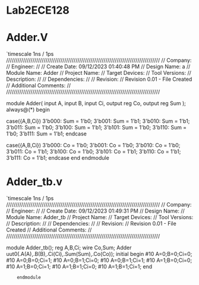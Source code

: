 # Lab2ECE128

# Adder.V
`timescale 1ns / 1ps
//////////////////////////////////////////////////////////////////////////////////
// Company: 
// Engineer: 
// 
// Create Date: 09/12/2023 01:40:48 PM
// Design Name: a
// Module Name: Adder
// Project Name: 
// Target Devices: 
// Tool Versions: 
// Description: 
// 
// Dependencies: 
// 
// Revision:
// Revision 0.01 - File Created
// Additional Comments:
// 
//////////////////////////////////////////////////////////////////////////////////


module Adder(
    input A,
    input B,
    input Ci,
    output reg Co,
    output reg Sum
    );
    always@(*)
   begin 
   
   case({A,B,Ci})
    3'b000:  Sum = 1'b0;
    3'b001:  Sum = 1'b1;
    3'b010: Sum = 1'b1;
    3'b011: Sum = 1'b0;
    3'b100:  Sum = 1'b1;
    3'b101: Sum = 1'b0;
    3'b110:  Sum = 1'b0;
    3'b111: Sum = 1'b1;
    endcase
    
   case({A,B,Ci})
    3'b000:  Co = 1'b0;
    3'b001:  Co = 1'b0;
    3'b010: Co = 1'b0;
    3'b011: Co = 1'b1;
    3'b100:  Co = 1'b0;
    3'b101: Co = 1'b1;
    3'b110:  Co = 1'b1;
    3'b111: Co = 1'b1;
    endcase
   end
endmodule
 
  # Adder_tb.v
  `timescale 1ns / 1ps
//////////////////////////////////////////////////////////////////////////////////
// Company: 
// Engineer: 
// 
// Create Date: 09/12/2023 01:49:31 PM
// Design Name: 
// Module Name: Adder_tb
// Project Name: 
// Target Devices: 
// Tool Versions: 
// Description: 
// 
// Dependencies: 
// 
// Revision:
// Revision 0.01 - File Created
// Additional Comments:
// 
//////////////////////////////////////////////////////////////////////////////////


module Adder_tb();
    reg A,B,Ci;
    wire Co,Sum;
    Adder uut0(.A(A),.B(B),.Ci(Ci),.Sum(Sum),.Co(Co));
    initial begin
        #10
        A=0;B=0;Ci=0;
        #10
        A=0;B=0;Ci=1;
        #10
        A=0;B=1;Ci=0;
        #10
        A=0;B=1;Ci=1;
        #10
        A=1;B=0;Ci=0;
        #10
        A=1;B=0;Ci=1;
        #10
        A=1;B=1;Ci=0;
        #10
        A=1;B=1;Ci=1;
        end
        
        endmodule
